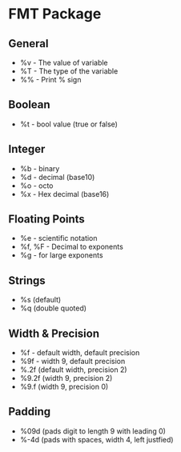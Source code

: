 # FMT Package
## General
* %v - The value of variable
* %T - The type of the variable
* %% - Print % sign

## Boolean
* %t - bool value (true or false)

## Integer
* %b - binary
* %d - decimal (base10)
* %o - octo
* %x - Hex decimal (base16)

## Floating Points
* %e - scientific notation
* %f, %F - Decimal to exponents
* %g - for large exponents

## Strings
* %s (default)
* %q (double quoted)

## Width & Precision
* %f - default width, default precision
* %9f - width 9, default precision
* %.2f (default width, precision 2)
* %9.2f (width 9, precision 2)
* %9.f (width 9, precision 0)

## Padding
* %09d (pads digit to length 9 with leading 0)
* %-4d (pads with spaces, width 4, left justfied)